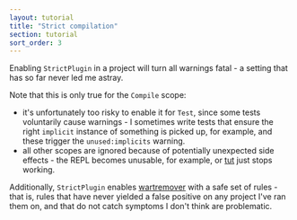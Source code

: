 ```yaml
---
layout: tutorial
title: "Strict compilation"
section: tutorial
sort_order: 3
---
```


Enabling `StrictPlugin` in a project will turn all warnings fatal - a setting that has so
far never led me astray.

Note that this is only true for the `Compile` scope:

* it's unfortunately too risky to enable it for `Test`, since some tests voluntarily cause
  warnings - I sometimes write tests that ensure the right `implicit` instance of something
  is picked up, for example, and these trigger the `unused:implicits` warning.
* all other scopes are ignored because of potentially unexpected side effects - the REPL
  becomes unusable, for example, or [tut] just stops working.

Additionally, `StrictPlugin` enables [wartremover] with a safe set of rules - that is, rules
that have never yielded a false positive on any project I've ran them on, and that do not catch
symptoms I don't think are problematic.


[wartremover]:https://github.com/wartremover/wartremover
[tut]:https://github.com/tpolecat/tut
